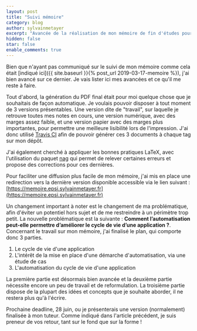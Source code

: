 ```yaml
---
layout: post
title: "Suivi mémoire"
category: blog
author: sylvainmetayer
excerpt: "Avancée de la réalisation de mon mémoire de fin d'études pour l'EPSI"
hidden: false
star: false
enable_comments: true
---
```


Bien que n'ayant pas communiqué sur le suivi de mon mémoire comme cela était [indiqué ici]({{ site.baseurl }}{% post_url 2019-03-17-memoire %}), j'ai bien avancé sur ce dernier. Je vais lister ici mes avancées et ce qu'il me reste à faire.

Tout d'abord, la génération du PDF final était pour moi quelque chose que je souhaitais de façon automatique. Je voulais pouvoir disposer à tout moment de 3 versions présentables. Une version dite de "travail", sur laquelle je retrouve toutes mes notes en cours, une version numérique, avec des marges assez faible, et une version papier avec des marges plus importantes, pour permettre une meilleure lisibilité lors de l'impression. J'ai donc utilisé [Travis CI](https://travis-ci.org/) afin de pouvoir générer ces 3 documents à chaque tag sur mon dépôt.

J'ai également cherché à appliquer les bonnes pratiques LaTeX, avec l'utilisation du paquet [nag](https://ctan.org/pkg/nag) qui permet de relever certaines erreurs et propose des corrections pour ces dernières.

Pour faciliter une diffusion plus facile de mon mémoire, j'ai mis en place une redirection vers la dernière version disponible accessible via le lien suivant : [https://memoire.epsi.sylvainmetayer.fr](https://memoire.epsi.sylvainmetayer.fr)

Un changement important à noter est le changement de ma problématique, afin d'éviter un potentiel hors sujet et de me restreindre à un périmètre trop petit. La nouvelle problématique est la suivante : **Comment l’automatisation peut-elle permettre d’améliorer le cycle de vie d’une application ?**. Concernant le travail sur mon mémoire, j'ai finalisé le plan, qui comporte donc 3 parties. 

1. Le cycle de vie d'une application
2. L'intérêt de la mise en place d'une démarche d'automatisation, via une étude de cas
3. L'automatisation du cycle de vie d'une application

La première partie est désormais bien avancée et la deuxième partie nécessite encore un peu de travail et de reformulation. La troisième partie dispose de la plupart des idées et concepts que je souhaite aborder, il ne restera plus qu'à l'écrire. 

Prochaine deadline, 28 juin, ou je présenterais une version (normalement) finalisée à mon tuteur. Comme indiqué dans l'article précédent, je suis preneur de vos retour, tant sur le fond que sur la forme ! 
